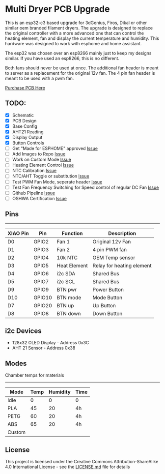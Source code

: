# Multi Dryer PCB Upgrade

This is an esp32-c3 based upgrade for 3dGenius, Firos, Dikal or other similar oem branded filament dryers. The upgrade is designed to replace the original controller with a more advanced one that can control the heating element, fan and display the current temperature and humidity. This hardware was designed to work with esphome and home assistant. 

The esp32 was chosen over an esp8266 mainly just to keep my designs similar. If you have used an esp8266, this is no different.

Both fans should never be used at once. The additional fan header is meant to server as a replacement for the original 12v fan. The 4 pin fan header is meant to be used with a pwm fan.

[Purchase PCB Here](https://shop.silocitylabs.com/products/3dgenius-dikale-firos-smart-pcb-esp32-conversion-preorder)

## TODO:

- [x] Schematic
- [x] PCB Design
- [x] Base Config
- [x] AHT21 Reading
- [x] Display Output
- [x] Button Controls
- [ ] Get "Made for ESPHOME" approved [Issue](https://github.com/SiloCityLabs/esp32-dikale-dryer/issues/1)
- [ ] Add Images to Repo [Issue](https://github.com/SiloCityLabs/esp32-dikale-dryer/issues/2)
- [ ] Work on Custom Mode [Issue](https://github.com/SiloCityLabs/esp32-dikale-dryer/issues/3)
- [ ] Heating Element Control [Issue](https://github.com/SiloCityLabs/esp32-dikale-dryer/issues/4)
- [ ] NTC Calibration [Issue](https://github.com/SiloCityLabs/esp32-dikale-dryer/issues/5)
- [ ] NTC/AHT Toggle or substitution [Issue](https://github.com/SiloCityLabs/esp32-dikale-dryer/issues/6)
- [ ] Test PWM Fan Mode, seperate header [Issue](https://github.com/SiloCityLabs/esp32-dikale-dryer/issues/7)
- [ ] Test Fan Frequency Switching for Speed control of regular DC Fan [Issue](https://github.com/SiloCityLabs/esp32-dikale-dryer/issues/8)
- [ ] Github Pipeline [Issue](https://github.com/SiloCityLabs/esp32-dikale-dryer/issues/9)
- [ ] OSHWA Certification [Issue](https://github.com/SiloCityLabs/esp32-dikale-dryer/issues/10)

## Pins

-------------------
| XIAO Pin | Pin | Function | Description |
| --- | --- | --- | --- |
| D0 | GPIO2 | Fan 1 | Original 12v Fan |
| D1 | GPIO3 | Fan 2 | 4 pin PWM fan |
| D2 | GPIO4 | 10k NTC | OEM Temp sensor |
| D3 | GPIO5 | Heat Element | Relay for heating element |
| D4 | GPIO6 | i2c SDA | Shared Bus |
| D5 | GPIO7 | i2c SCL | Shared Bus |
| D9 | GPIO9 | BTN pwr | Power Button |
| D10 | GPIO10 | BTN mode | Mode Button |
| D7 | GPIO20 | BTN up | Up Button |
| D8 | GPIO8 | BTN down | Down Button |


## i2c Devices

- 128x32 OLED Display - Address 0x3C
- AHT 21 Sensor - Address 0x38

## Modes

Chamber temps for materials

-------------------
| Mode | Temp | Humidity | Time |
| --- | --- | --- | --- |
| Idle | 0 | 0 | 0 |
| PLA | 45 | 20 | 4h |
| PETG | 60 | 20 | 4h |
| ABS | 65 | 20 | 4h |
| Custom |  |  |  |

## License

This project is licensed under the Creative Commons Attribution-ShareAlike 4.0 International License - see the [LICENSE.md](LICENSE.md) file for details
